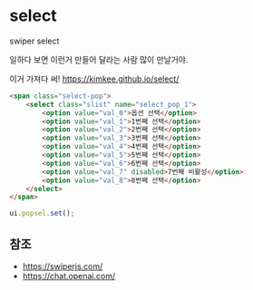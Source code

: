 # select
swiper select


일하다 보면 이런거 만들어 달라는 사람 많이 만날거야.

이거 가져다 써!  https://kimkee.github.io/select/


``` html
<span class="select-pop">
	<select class="slist" name="select_pop_1">
		<option value="val_0">옵션 선택</option>
		<option value="val_1">1번째 선택</option>
		<option value="val_2">2번째 선택</option>
		<option value="val_3">3번째 선택</option>
		<option value="val_4">4번째 선택</option>
		<option value="val_5">5번째 선택</option>
		<option value="val_6">6번째 선택</option>
		<option value="val_7" disabled>7번째 비활성</option>
		<option value="val_8">8번째 선택</option>
	</select>
</span>
```

``` js
ui.popsel.set();
```

## 참조

- https://swiperjs.com/
- https://chat.openai.com/


